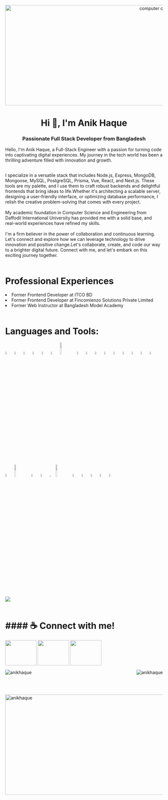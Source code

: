 <p align="center" ><img alt="computer coding a men" src="https://i.ibb.co/34c7Hvj/Capture.png" width="1000" height="320" /></p>
<h1 align="center">Hi 👋, I'm Anik Haque</h1>
<h3 align="center"> Passionate Full Stack Developer from Bangladesh</h3>


<p>Hello, I'm Anik Haque, a Full-Stack Engineer with a passion for turning code into captivating digital experiences. My journey in the tech world has been a thrilling adventure filled with innovation and growth.
<br>
  <br>
  
 I specialize in a versatile stack that includes Node.js, Express, MongoDB, Mongoose, MySQL, PostgreSQL, Prisma, Vue, React, and Next.js. These tools are my palette, and I use them to craft robust backends and delightful frontends that bring ideas to life.Whether it's architecting a scalable server, designing a user-friendly interface, or optimizing database performance, I relish the creative problem-solving that comes with every project.
<br>
  <br>
  My academic foundation in Computer Science and Engineering from Daffodil International University has provided me with a solid base, and real-world experiences have refined my skills.
  <br>
  <br>
   I'm a firm believer in the power of collaboration and continuous learning. Let's connect and explore how we can leverage technology to drive innovation and positive change.Let's collaborate, create, and code our way to a brighter digital future. Connect with me, and let's embark on this exciting journey together.
   <br>
   <br>
   <h1 align="Left">Professional Experiences</h1>
<li align="left">Former Frontend Developer at ITCO BD</li>
<li align="left">Former Frontend Developer at Fincomienzo Solutions Private Limited
  <li align="leftr">Former Web Instructor at Bangladesh Model Academy
    <br>
    <br>
  <h1 align="left">Languages and Tools:</h1>
<p align="left">
<img width="5%" src="https://cdn.worldvectorlogo.com/logos/javascript-1.svg">
<img width="5%" src="https://upload.wikimedia.org/wikipedia/commons/thumb/a/a7/React-icon.svg/2300px-React-icon.svg.png">
<img width="5%" src="https://upload.wikimedia.org/wikipedia/commons/thumb/4/4c/Typescript_logo_2020.svg/512px-Typescript_logo_2020.svg.png">
<img width="5%" src="https://cdn.worldvectorlogo.com/logos/redux.svg">
<img width="5%" src="https://res.cloudinary.com/startup-grind/image/upload/c_fill,dpr_2.0,f_auto,g_center,h_1080,q_100,w_1080/v1/gcs/platform-data-dsc/events/nextjs-boilerplate-logo.png">
<img width="5%" src="https://firebase.google.com/static/downloads/brand-guidelines/PNG/logo-vertical.png">
<img width="10%" src="https://icts.io/wp-content/uploads/2020/04/react-native.png">
<img width="5%" src="https://www.pngitem.com/pimgs/m/288-2880547_node-node-js-hd-png-download.png">
<img width="5%" src="https://i.ibb.co/GMfGqb4/download.png">
<img width="5%" src="https://cdn.icon-icons.com/icons2/2415/PNG/512/mongodb_original_wordmark_logo_icon_146425.png">
<img width="5%" src="https://ih1.redbubble.net/image.2411515339.4702/st,small,507x507-pad,600x600,f8f8f8.jpg">
<img width="5%" src="https://upload.wikimedia.org/wikipedia/commons/thumb/2/29/Postgresql_elephant.svg/1985px-Postgresql_elephant.svg.png">
<img width="5%" src="https://logowik.com/content/uploads/images/prisma2244.jpg">
  <img width="5%" src="https://upload.wikimedia.org/wikipedia/commons/1/19/C_Logo.png">
<img width="5%" src="https://upload.wikimedia.org/wikipedia/commons/thumb/1/18/ISO_C%2B%2B_Logo.svg/1822px-ISO_C%2B%2B_Logo.svg.png">
<img width="5%" src="https://logowik.com/content/uploads/images/google-dart2862.jpg">
<img width="5%" src="https://static.wikia.nocookie.net/logo-timeline/images/c/cf/4B4A9751-D2BF-4A93-BDCC-CDCA5326B65F.png/revision/latest?cb=20210426191500">
<img width="10%" src="https://hackernoon.com/hn-images/1*ub1DguhAtkCLvhUGuVGr6w.png">
<img width="5%" src="https://d33wubrfki0l68.cloudfront.net/0a52782442af1cc45957552f27ff0edccd5bc2a6/3f524/static/logo-figma-2d38867f013f56200cb44549cb77a1ba.png">
<img width="5%" src="https://seeklogo.com/images/N/netlify-logo-BD8F8A77E2-seeklogo.com.png">
<img width="3%" src="https://seeklogo.com/images/H/heroku-logo-B774A78667-seeklogo.com.png">
<img width="10%" src="https://encrypted-tbn0.gstatic.com/images?q=tbn:ANd9GcSQLGYJdWoj2oJ1GfOZ9l7WqVF_ul4kBbrWxSjKqSsG&s">
 <img width="5%" src="https://cdn.pixabay.com/photo/2017/08/05/11/16/logo-2582748_1280.png">
<img width="5%" src="https://i.ibb.co/z7GBKkF/logo-2582747-1280.webp">
<img width="5%" src="https://brandlogos.net/wp-content/uploads/2021/09/bootstrap-logo.png">
<img width="5%" src="https://upload.wikimedia.org/wikipedia/commons/thumb/d/d5/Tailwind_CSS_Logo.svg/2048px-Tailwind_CSS_Logo.svg.png">
<img width="5%" src="https://mui.com/static/logo.png">
</p>
  <br>
   <img src="https://i.ibb.co/Wg7zVKk/Capture.png">
<br>
<br>


 <h1>#### ☕  Connect with me!</h1>
 <a href="https://www.linkedin.com/in/anik-haque/" target="blank"><img align="center" src="https://raw.githubusercontent.com/rahuldkjain/github-profile-readme-generator/master/src/images/icons/Social/linked-in-alt.svg" alt="" height="80" width="100" /></a>
 <a href="https://www.facebook.com/profile.php?id=100012132134423" target="blank"><img align="center" src="https://img.freepik.com/premium-vector/social-media-icon-illustration-facebook-facebook-icon-vector-illustration_561158-2134.jpg" alt="" height="80" width="100" /></a>
 <a href="https://www.instagram.com/iamehanik/" target="blank"><img align="center" src="https://img.freepik.com/premium-vector/round-instagram-logo-isolated-white-background_469489-898.jpg" alt="" height="80" width="100" /></a>
 

<p><img align="left" src="https://github-readme-stats.vercel.app/api/top-langs?username=anikhaque&show_icons=true&locale=en&layout=compact" alt="anikhaque" /></p>

<p>&nbsp;<img align="right" src="https://github-readme-stats.vercel.app/api?username=anikhaque&show_icons=true&locale=en" alt="anikhaque" /></p>
<br>
<br>

<p><img align="center" src="https://github-readme-streak-stats.herokuapp.com/?user=anikhaque&" alt="anikhaque" width="1000" height="320" /></p>
